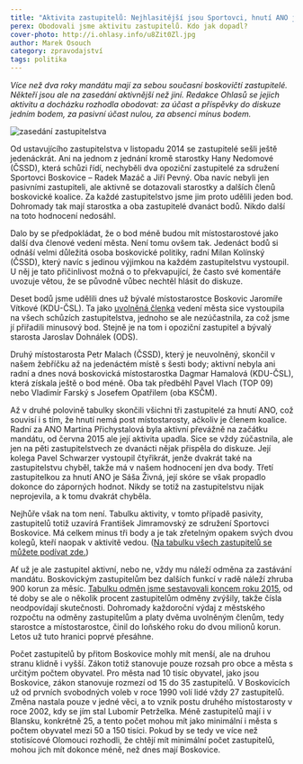 ```yaml
---
title: "Aktivita zastupitelů: Nejhlasitější jsou Sportovci, hnutí ANO je neviditelné"
perex: Obodovali jsme aktivitu zastupitelů. Kdo jak dopadl?
cover-photo: http://i.ohlasy.info/u8Zit0Zl.jpg
author: Marek Osouch
category: zpravodajství
tags: politika
---
```


*Více než dva roky mandátu mají za sebou současní boskovičtí zastupitelé. Někteří jsou ale na zasedání aktivnější než jiní. Redakce Ohlasů se jejich aktivitu a docházku rozhodla obodovat: za účast a příspěvky do diskuze jedním bodem, za pasivní účast nulou, za absenci mínus bodem.*

<img src="http://i.ohlasy.info/u8Zit0Z.jpg" alt="zasedání zastupitelstva" class="img-responsive img-popup" data-author="Tomáš Znamenáček">

Od ustavujícího zastupitelstva v listopadu 2014 se zastupitelé sešli ještě jedenáckrát. Ani na jednom z jednání kromě starostky Hany Nedomové (ČSSD), která schůzi řídí, nechyběli dva opoziční zastupitelé za sdružení Sportovci Boskovice – Radek Mazáč a Jiří Pevný. Oba navíc nebyli jen pasivními zastupiteli, ale aktivně se dotazovali starostky a dalších členů boskovické koalice. Za každé zastupitelstvo jsme jim proto udělili jeden bod. Dohromady tak mají starostka a oba zastupitelé dvanáct bodů. Nikdo další na toto hodnocení nedosáhl.

Dalo by se předpokládat, že o bod méně budou mít místostarostové jako další dva členové vedení města. Není tomu ovšem tak. Jedenáct bodů si odnáší velmi důležitá osoba boskovické politiky, radní Milan Kolínský (ČSSD), který navíc s jedinou výjimkou na každém zastupitelstvu vystoupil. U něj je tato přičinlivost možná o to překvapující, že často své komentáře uvozuje větou, že se původně vůbec nechtěl hlásit do diskuze.

Deset bodů jsme udělili dnes už bývalé místostarostce Boskovic Jaromíře Vítkové (KDU-ČSL). Ta jako [uvolněná členka](http://www.bezkorupce.cz/faqs/co-je-to-uvolneny-neuvolneny-clen-zastupitelstva-obce-jaka-jim-prislusi-odmena/) vedení města sice vystoupila na všech schůzích zastupitelstva, jednoho se ale nezúčastnila, za což jsme jí přiřadili minusový bod. Stejně je na tom i opoziční zastupitel a bývalý starosta Jaroslav Dohnálek (ODS).

Druhý místostarosta Petr Malach (ČSSD), který je neuvolněný, skončil v našem žebříčku až na jedenáctém místě s šesti body; aktivní nebyla ani radní a dnes nová boskovická místostarostka Dagmar Hamalová (KDU-ČSL), která získala ještě o bod méně. Oba tak předběhl Pavel Vlach (TOP 09) nebo Vladimír Farský s Josefem Opatřilem (oba KSČM).

Až v druhé polovině tabulky skončili všichni tři zastupitelé za hnutí ANO, což souvisí i s tím, že hnutí nemá post místostarosty, ačkoliv je členem koalice. Radní za ANO Martina Přichystalová byla aktivní převážně na začátku mandátu, od června 2015 ale její aktivita upadla. Sice se vždy zúčastnila, ale jen na pěti zastupitelstvech ze dvanácti nějak přispěla do diskuze. Její kolega Pavel Schwarzer vystoupil čtyřikrát, jenže dvakrát také na zastupitelstvu chyběl, takže má v našem hodnocení jen dva body. Třetí zastupitelkou za hnutí ANO je Sáša Živná, její skóre se však propadlo dokonce do záporných hodnot. Nikdy se totiž na zastupitelstvu nijak neprojevila, a k tomu dvakrát chyběla.

Nejhůře však na tom není. Tabulku aktivity, v tomto případě pasivity, zastupitelů totiž uzavírá František Jimramovský ze sdružení Sportovci Boskovice. Má celkem minus tři body a je tak zřetelným opakem svých dvou kolegů, kteří naopak v aktivitě vedou. ([Na tabulku všech zastupitelů se můžete podívat zde.](https://docs.google.com/spreadsheets/d/1g_MnD0qUSLvDV0XvhHldpXQsvAQPXrZ4a116UowfwXQ/edit#gid=167473339))

Ať už je ale zastupitel aktivní, nebo ne, vždy mu náleží odměna za zastávání mandátu. Boskovickým zastupitelům bez dalších funkcí v radě náleží zhruba 900 korun za měsíc. [Tabulku odměn jsme sestavovali koncem roku 2015](https://docs.google.com/spreadsheets/d/1Nz7hu-x1jJT_LKajPJuvJvf1kIiT0S4Prca18tagHTQ/edit?pli=1#gid=0), od té doby se ale o několik procent zastupitelům odměny zvýšily, takže čísla neodpovídají skutečnosti. Dohromady každoroční výdaj z městského rozpočtu na odměny zastupitelům a platy dvěma uvolněným členům, tedy starostce a místostarostce, činil do loňského roku do dvou milionů korun. Letos už tuto hranici poprvé přesáhne.

Počet zastupitelů by přitom Boskovice mohly mít menší, ale na druhou stranu klidně i vyšší. Zákon totiž stanovuje pouze rozsah pro obce a města s určitým počtem obyvatel. Pro města nad 10 tisíc obyvatel, jako jsou Boskovice, zákon stanovuje rozmezí od 15 do 35 zastupitelů. V Boskovicích už od prvních svobodných voleb v roce 1990 volí lidé vždy 27 zastupitelů. Změna nastala pouze v jedné věci, a to vznik postu druhého místostarosty v roce 2002, kdy se jím stal Lubomír Petrželka. Méně zastupitelů mají i v Blansku, konkrétně 25, a tento počet mohou mít jako minimální i města s počtem obyvatel mezi 50 a 150 tisíci. Pokud by se tedy ve více než stotisícové Olomouci rozhodli, že chtějí mít minimální počet zastupitelů, mohou jich mít dokonce méně, než dnes mají Boskovice.

